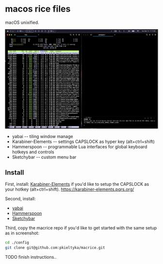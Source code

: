 macos rice files
================

macOS unixified.

<img src="./screenshot.png" />

* yabai -- tiling window manage
* Karabiner-Elements -- settings CAPSLOCK as hyper key (alt+ctrl+shift)
* Hammerspoon -- programmable Lua interfaces for global keyboard hotkeys and controls
* Sketchybar -- custom menu bar

## Install

First, install: [Karabiner-Elements](https://karabiner-elements.pqrs.org/)
if you'd like to setup the CAPSLOCK as your hotkey (alt+ctrl+shift).
https://karabiner-elements.pqrs.org/

Second, install:
* [yabai](https://github.com/koekeishiya/yabai)
* [Hammerspoon](https://www.hammerspoon.org/)
* [Sketchybar](https://github.com/FelixKratz/SketchyBar)

Third, copy the macrice repo if you'd like to get started with the
same setup as in screenshot:

```bash
cd ./config
git clone git@github.com:pkieltyka/macrice.git
```

TODO finish instructions..

